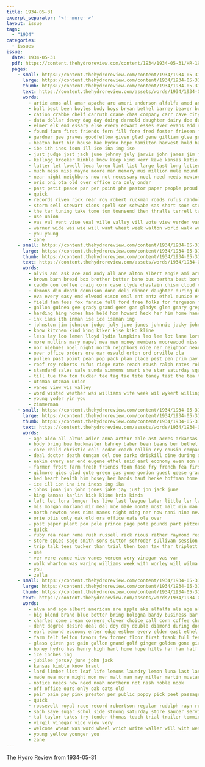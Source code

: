 ```yaml
---
title: 1934-05-31
excerpt_separator: "<!--more-->"
layout: issue
tags:
  - "1934"
categories:
  - issues
issue:
  date: 1934-05-31
  pdf: https://content.thehydroreview.com/content/1934/1934-05-31/HR-1934-05-31.pdf
  pages:
    - small: https://content.thehydroreview.com/content/1934/1934-05-31/small/HR-1934-05-31-01.jpg
      large: https://content.thehydroreview.com/content/1934/1934-05-31/large/HR-1934-05-31-01.jpg
      thumb: https://content.thehydroreview.com/content/1934/1934-05-31/thumbnails/HR-1934-05-31-01.jpg
      text: https://content.thehydroreview.com/assets/words/1934/1934-05-31/HR-1934-05-31-01.txt
      words:
        - artie amos all amar apache are ameri anderson alfalfa amed ane age ani agri able american ace adair avery aid ald aver albert alden and avise
        - ball best been boyles body boys bryan bethel barney beaver bond buster bank borrow blind bybee below began bring burton begin brother bert books business bin board bible bus bee buyers bradley bulk brief black belt better big back brought both bill boone boy book blower bia brom but
        - cation crabbe chelf carruth crane chas company carr cave city congress cobb code costello carry cores cake challis cyril count con cream care cain cot college came counts carnegie custer cox coar charles come coleman commander court cool cotton cen carrier chappell caddo clerk church col can carri caulk catt car county coffee canis circle clinton chapel constable childress class christine carter
        - data dollar dewey dag day doing darnold daughter dairy doe during done degree
        - elmer elk end essary else every edward esses ever evans edd eve economy esther eagle ean est
        - found farm first friends fern fill fore fred foster friesen flood felton friday field froese fitting fan fer free face famous fee flag fullbright frances fight fly foote fresh fisher fig fort floyd fair from forth frederick for
        - gardner gee graves goodfellow given glad gene gilliam glee getting general george granger goes good grade grain grow glidewell gas gowie ger gregory
        - heaton hurt hin house hae hydro hope hamilton harvest hold hale holden has holstein har hodges hagel harrison henry how harold high her harris herndon held half helm had hinton home honor heen hot hazlett hatfield howard him harry
        - ibe ith ines ison ill ice ina ing ise
        - just judge jost jach june johnny july jarvis john james jim jake justice
        - kellogg kroeker kimble know keep kind kerr kave kansas katie kirby kasa
        - latter let lowell leca loren lint list large last long letter lansburg lawton longer lawrence light lesson lookeba lever legion little line late leon lulu lifford lone lines left like lother larue living
        - much mess miss mayne moore man memory mus million mule mound march monday mattie malcolm members mcvey means moment mies main male must miles music made mont most mission marr martin may moun more mar men mon many
        - near night neighbors now not necessary noel need needs newton ner nem nims neet ness noah new nie nees
        - oris oni ota old over office ora only onder
        - past petit peace par per point phe pastor paper people proud plain post pride public president parrish pitts persons power present prom price place plano pankratz peters pitzer part prayer pipe
        - quick
        - records riven rick rear roy robert ruckman roads rufus randolph race roberson raths record regular rowe rave real reading royal ring ralph route rea reside reason richard ready robertson regula read rozelle
        - storm sell stewart sions spell sor schwabe sas short soon study subject sud schools such simmons sisson small shoe state saw start sis staples stick sunday shoulder scott see states sam super summers sheriff seek sang sister september shall south shown stockton shave school share switch stecker summer sten speaker service sides som student salute speak still strawberry sale saturday susie soldi second spender said son store sill spann star spray stovell schoo sun
        - the tar tuning take tome tom townsend then thralls terrell takes travis town thou tittle thomas trip them than teach ten tax texas tail tim till tree too truly tain thore tur
        - use union
        - vas val vent vise veal ville valley vill vote view verden vangundy very
        - warner wide wes wie will want wheat week walton world walk wrich wells weatherford worl warrens waterman won west went weeks while warren wal why wart with wood work watson wil wheel watt washita well was wingo washington
        - you young
        - zane
    - small: https://content.thehydroreview.com/content/1934/1934-05-31/small/HR-1934-05-31-02.jpg
      large: https://content.thehydroreview.com/content/1934/1934-05-31/large/HR-1934-05-31-02.jpg
      thumb: https://content.thehydroreview.com/content/1934/1934-05-31/thumbnails/HR-1934-05-31-02.jpg
      text: https://content.thehydroreview.com/assets/words/1934/1934-05-31/HR-1934-05-31-02.txt
      words:
        - alvis ani ask ace and andy all ane alton albert angie ami are alice able artes ard aid
        - brown barn bread box brother butter bane bus bertha best borne burkhalter branson boys bain bob brides but ben bains bernice been brings binder buy ber bet bea boas bol bers boston bark break bay bruce
        - caddo con coffee craig corn case clyde chastain chism cloud call cox car constant close colony class cooker cotton cream clinton chad carry chief cold county cost carnegie city crawford charlie christina credit copeland clark can carrie
        - demons dim death dennison done deli dinner daughter during deal davey dunithan dewey doshier don davina day days dosier dozier doing drinks dale
        - eva every easy end elwood eison emil ent entz ethel eunice emma ene emmett
        - field fam foss fox fannie full ford free folks for ferguson from feaman francis former few filbert franks fey fost fort first foy fine fred faia friends flowers friday furnish frank fay
        - gallon guinea gee grady grand geen gan gladys glen geary gregg galan george gammie goodfellow golden guest goodwin
        - harding hing homes hae held hom howard heck her him home hancock hunnicutt hodges hildebrand hoyt herndon has hugh hydro heen henry hor harold harvest harry hopewell hamilton
        - ink iams ith inman ise ice isaman ing
        - johnston jim johnson judge july june jones johnnie jacky john joel jack joe jens jessie jennie joo
        - know kitchen kind king kiker kise kiko kline
        - less lay loo lemen lloyd lydia lumpkins leo lee lot lane loretta lone lynch last lege low lad large leon little life lawton leonard lea lawrence like luther
        - more mullins mary mapel mea men money members moorewood miss mayas mauss moses monday mae mis mil messer mitchell man mex mauk may melba margaret miller moser mane milk mission mound
        - nor niehues noel night north neighbors nice ner neighbor near new ness nelson not
        - over office orders ore oar oswald orton ord orville ola
        - pullen past point pean pop pack plan place pest pen prim pay phoenix plate pete pet pair poe prier pie payne price paul polo park phe per peat pleasant peers
        - roof roy roberts rufus ridge rate reach roush ralph rates robert records reas ree robertson rad randell ray ross
        - standard sales sale sunda simmons smart she star saturday square sons son subject seeds som simpson sony sylvester strong soda ser seems school sedan supper swing sid stover style short states summer sone sund severe stocker sudan simone san stange sport sturgill shipp speed sunday sun stafford sam sieh save sung sat screen
        - till tue tho ton tucker tee tag tae tite taney tast the tea tie tom taylor thelma thay tobe tate thing townsend tule tadeo teats teresa then them texas turn than twine
        - utsman utzman union
        - vanes view vis valley
        - word wisted weather was williams wife week wil wykert willingham wilcox way while will weatherford wes weeks warren weck wat wilma wal watson wie wise wane with wildman
        - young yoder yin you
        - zimmerman
    - small: https://content.thehydroreview.com/content/1934/1934-05-31/small/HR-1934-05-31-03.jpg
      large: https://content.thehydroreview.com/content/1934/1934-05-31/large/HR-1934-05-31-03.jpg
      thumb: https://content.thehydroreview.com/content/1934/1934-05-31/thumbnails/HR-1934-05-31-03.jpg
      text: https://content.thehydroreview.com/assets/words/1934/1934-05-31/HR-1934-05-31-03.txt
      words:
        - age aldo all altus adler anna arthur able ast acres arkansas aro albert arends ana angle agle aid and ani apple apa are ard
        - body bring bue buckmaster bahney baber been beans ben bethel bank beard bench box ber ballew brother back babar baker baran business boon brown blum bradley brought big bobbie ballou baldwin bow but browne best bill bassler brings better bec buy bry
        - care child christie coli cedar coach collin cry cousin company cong coffee cordial caller crosswhite conta cote colony che clay cox came circle car carnival clinton chase cole crate comfort cream colo channel college clark colli char crown crissman chief coa city church crosson cause can cases clair
        - deal doctor death dungan del due darko driskill dine during dose daughters down der day denby deep director dear daughter dorthy dewey dunmyer
        - eakin every ean end eugene ethel enid earl economy even eon eagle else early evans ever eve
        - farmer frost farm fresh friends foon fase fry french fea first felt felton fly fam farra frank far for fancher fast forward friday foot floyd frum from fulton force fillmore
        - gilmore gies glad gute green gas gone gordon guest geese grade gene grundy gaines gravel goon george gladys gundy guardian gra genevieve governor ground grain good geary general going
        - hed heart health him hosey her hands haut henke hoffman home hay held herndon hazel had helmuth has hinton hand hafer hater hydro hiram hubert harry hatfield howard harvest house homes hume
        - ice ill ion ina ira iness ing ika
        - johns jona jun john jones jake jay just jon jack june
        - king kansas karlin kick kline kris kinds
        - left let lora longer les live last league later little ler lay lasley loren loyal list latter land lawrence lee
        - mis morgan marland mir meal moe made monte most malt min man more mexican medford mond mark much mise mayne mak manda maxton mogg marion masoner mos maud merriweather miller mor may maxine miss marvin mound monday mire mountain mosa
        - north newton nees nims names night ning ner now nani nina news not near new needs note neat noland norman niece
        - orie otis only oak old ora office oats ole over
        - post paper plant poo pole prince page pote pounds part pitzer peden proven pan public paul past pure people pleasant powder pickles price piles patsy pay peace pry place present
        - quick
        - ruby rea rear rome rush russell rack rious rather raymond res ren rollins red radar rain rob ralph robertson ray rex robert roy roll rand rho rowland ras
        - store spies sage smith sons sutton schroder sullivan session she sat snow scot saturday sand sister ster sale special sam standard soap strong seer son sea simpson stand scott seed say seen sohn sugar spain sells sun service sunday sterling salina sues soh springs scotland stunz sents sharry sang soon shows stan surface signs
        - trip talk tees tucker than trial then toan tax thar triplett trom tear town tee thomason till them tim toe tickel tew tones take team the
        - use
        - ver vere vance view vanes vereen very vinegar vas van
        - walk wharton was waring williams week with worley will wilma wilson wheat while white wile wells west weatherford wee work well wife walt went
        - you
        - zella
    - small: https://content.thehydroreview.com/content/1934/1934-05-31/small/HR-1934-05-31-04.jpg
      large: https://content.thehydroreview.com/content/1934/1934-05-31/large/HR-1934-05-31-04.jpg
      thumb: https://content.thehydroreview.com/content/1934/1934-05-31/thumbnails/HR-1934-05-31-04.jpg
      text: https://content.thehydroreview.com/assets/words/1934/1934-05-31/HR-1934-05-31-04.txt
      words:
        - alva and ago albert american are apple ake alfalfa als age all ale app alsup ask ami aday art
        - big blend brand blue better bring bologna bandy business bar bottle best bars buster beery bulk bread bishop box been beans ben bethel bottles butter body bassler but
        - charles come cream corners clover choice call corn coffee church company cost cash craig coy certo copper cheese cecil care china can cake cor commer check cordial custer coste carnegie carl cling charity cropper class crabbe cody congress city
        - dent degree desire deal del doy day double diamond during done doing dill david door daugherty
        - earl edmond economy enter edge esther every elder east ethel ernest
        - farm felt felton favors few former floor first frank full fear folks famous free found flake franklin friday favor finger from fly friends farmer fae for
        - glass given gat gain gallon grand golf ginger golden gone giant grape grade good group grave gallo gains
        - honey hydro has henry high hart home hope hills har ham half hamburger hold how hot him handle head homa howard homes homer human
        - ice inches ing
        - jubilee jersey june john jack
        - kansas kimble know kraut
        - lard limber list leaf life lemons laundry lemon luna last land left lowell lloyd less levi leonard large lily larue las legion
        - made mea more might mon mer malt man may miller martin mustard masters must meal market monte monday moore mond money men maki mules milton mullins morning miles match much
        - notice needs new need noah northern not nash noble nook
        - off office ours only oak oats old
        - pair pain pay pink preston per public poppy pick peet passage pure place phy pretty post pleasant pint price pound peo pounds pitch pump people phillips pail pride peaches pach pauline powder pen peck prince pickles pack president
        - quick
        - roosevelt royal race record robertson regular rudolph rayn rout ralston roy rogers reasons reeks
        - sach save sugar schol side strong saturday store saucer service september salmon spray sweet salts seed shell sunday sour son sell smith scott said safe soap simmons special sacks stock state see sing short style spring study stand sale staples school show size
        - tal taylor takes try tender thomas teach trial trailer tommie taken tie thacker times the tio them
        - virgil vinegar vice view very
        - welcome wheat was word wheel wrich write waller will with west way week water warn world william wayne williams work walt white wells why worley
        - young yellow younger you
        - zane
---
```


The Hydro Review from 1934-05-31

<!--more-->

